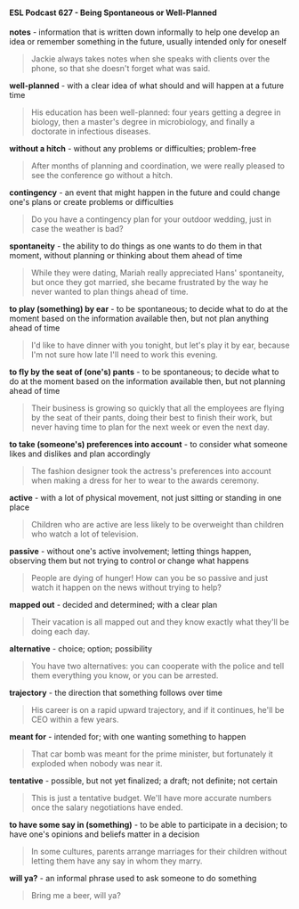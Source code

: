 #### ESL Podcast 627 - Being Spontaneous or Well-Planned

**notes** - information that is written down informally to help one develop an idea or
remember something in the future, usually intended only for oneself

> Jackie always takes notes when she speaks with clients over the phone, so that
she doesn't forget what was said.

**well-planned** - with a clear idea of what should and will happen at a future time

> His education has been well-planned: four years getting a degree in biology,
then a master's degree in microbiology, and finally a doctorate in infectious
diseases.

**without a hitch** - without any problems or difficulties; problem-free

> After months of planning and coordination, we were really pleased to see the
conference go without a hitch.

**contingency** - an event that might happen in the future and could change one's
plans or create problems or difficulties

> Do you have a contingency plan for your outdoor wedding, just in case the
weather is bad?

**spontaneity** - the ability to do things as one wants to do them in that moment,
without planning or thinking about them ahead of time

> While they were dating, Mariah really appreciated Hans' spontaneity, but once
they got married, she became frustrated by the way he never wanted to plan
things ahead of time.

**to play (something) by ear** - to be spontaneous; to decide what to do at the
moment based on the information available then, but not plan anything ahead of
time

> I'd like to have dinner with you tonight, but let's play it by ear, because I'm not
sure how late I'll need to work this evening.

**to fly by the seat of (one's) pants** - to be spontaneous; to decide what to do at
the moment based on the information available then, but not planning ahead of
time

> Their business is growing so quickly that all the employees are flying by the
seat of their pants, doing their best to finish their work, but never having time to
plan for the next week or even the next day.

**to take (someone's) preferences into account** - to consider what someone
likes and dislikes and plan accordingly

> The fashion designer took the actress's preferences into account when making
a dress for her to wear to the awards ceremony.

**active** - with a lot of physical movement, not just sitting or standing in one place

> Children who are active are less likely to be overweight than children who
watch a lot of television.

**passive** - without one's active involvement; letting things happen, observing
them but not trying to control or change what happens

> People are dying of hunger! How can you be so passive and just watch it
happen on the news without trying to help?

**mapped out** - decided and determined; with a clear plan

> Their vacation is all mapped out and they know exactly what they'll be doing
each day.

**alternative** - choice; option; possibility

> You have two alternatives: you can cooperate with the police and tell them
everything you know, or you can be arrested.

**trajectory** - the direction that something follows over time

> His career is on a rapid upward trajectory, and if it continues, he'll be CEO
within a few years.

**meant for** - intended for; with one wanting something to happen

> That car bomb was meant for the prime minister, but fortunately it exploded
when nobody was near it.

**tentative** - possible, but not yet finalized; a draft; not definite; not certain

> This is just a tentative budget. We'll have more accurate numbers once the
salary negotiations have ended.

**to have some say in (something)** - to be able to participate in a decision; to
have one's opinions and beliefs matter in a decision

> In some cultures, parents arrange marriages for their children without letting
them have any say in whom they marry.

**will ya?** - an informal phrase used to ask someone to do something

> Bring me a beer, will ya?

